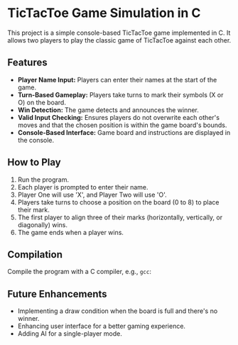 # TicTacToe Game Simulation in C

This project is a simple console-based TicTacToe game implemented in C. It allows two players to play the classic game of TicTacToe against each other.

## Features
- **Player Name Input:** Players can enter their names at the start of the game.
- **Turn-Based Gameplay:** Players take turns to mark their symbols (X or O) on the board.
- **Win Detection:** The game detects and announces the winner.
- **Valid Input Checking:** Ensures players do not overwrite each other's moves and that the chosen position is within the game board's bounds.
- **Console-Based Interface:** Game board and instructions are displayed in the console.

## How to Play
1. Run the program.
2. Each player is prompted to enter their name.
3. Player One will use 'X', and Player Two will use 'O'.
4. Players take turns to choose a position on the board (0 to 8) to place their mark.
5. The first player to align three of their marks (horizontally, vertically, or diagonally) wins.
6. The game ends when a player wins.

## Compilation
Compile the program with a C compiler, e.g., `gcc`:

## Future Enhancements
- Implementing a draw condition when the board is full and there's no winner.
- Enhancing user interface for a better gaming experience.
- Adding AI for a single-player mode.
